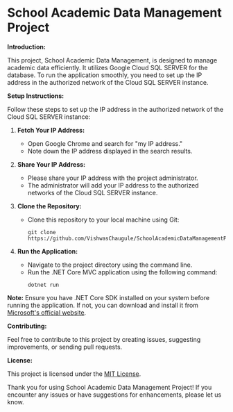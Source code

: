# School Academic Data Management Project

**Introduction:**

This project, School Academic Data Management, is designed to manage academic data efficiently. It utilizes Google Cloud SQL SERVER for the database. To run the application smoothly, you need to set up the IP address in the authorized network of the Cloud SQL SERVER instance.

**Setup Instructions:**

Follow these steps to set up the IP address in the authorized network of the Cloud SQL SERVER instance:

1. **Fetch Your IP Address:**
   - Open Google Chrome and search for "my IP address."
   - Note down the IP address displayed in the search results.

2. **Share Your IP Address:**
   - Please share your IP address with the project administrator.
   - The administrator will add your IP address to the authorized networks of the Cloud SQL SERVER instance.

3. **Clone the Repository:**
   - Clone this repository to your local machine using Git:
     ```
     git clone https://github.com/VishwasChaugule/SchoolAcademicDataManagementProject.git
     ```
   
4. **Run the Application:**
   - Navigate to the project directory using the command line.
   - Run the .NET Core MVC application using the following command:
     ```
     dotnet run
     ```

**Note:** Ensure you have .NET Core SDK installed on your system before running the application. If not, you can download and install it from [Microsoft's official website](https://dotnet.microsoft.com/download).

**Contributing:**

Feel free to contribute to this project by creating issues, suggesting improvements, or sending pull requests.

**License:**

This project is licensed under the [MIT License](LICENSE).

Thank you for using School Academic Data Management Project! If you encounter any issues or have suggestions for enhancements, please let us know.
